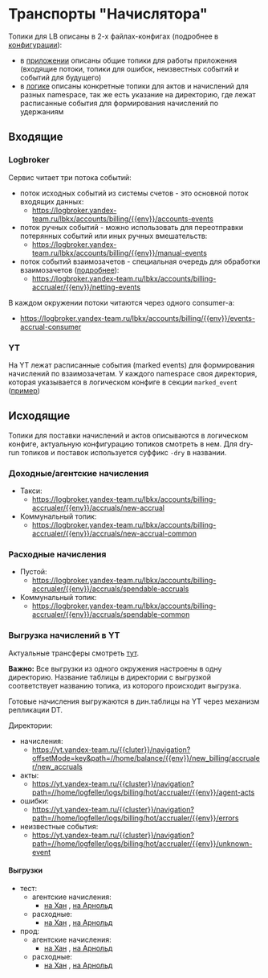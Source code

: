 # Транспорты "Начислятора"

Топики для LB описаны в 2-х файлах-конфигах (подробнее в [конфигурации](configs.md)):

- в [приложении](https://a.yandex-team.ru/arc_vcs/billing/hot/accrualer/config/prod/accrualer.yaml) описаны общие топики
  для работы приложения (входящие потоки, топики для ошибок, неизвестных событий и событий для будущего)
- в [логике](https://a.yandex-team.ru/arc_vcs/billing/hot/accrualer/config/prod/logic.yaml) описаны конкретные топики
  для актов и начислений для разных namespace, так же есть указание на директорию, где лежат расписанные события для
  формирования начислений по удержаниям

## Входящие

### Logbroker

Сервис читает три потока событий:

- поток исходных событий из системы счетов - это основной поток входящих данных:
    - https://logbroker.yandex-team.ru/lbkx/accounts/billing/{{env}}/accounts-events
- поток ручных событий - можно использовать для переотправки потерянных событий или иных ручных вмешательств:
    - https://logbroker.yandex-team.ru/lbkx/accounts/billing/{{env}}/manual-events
- поток событий взаимозачетов - специальная очередь для обработки взаимозачетов ([подробнее](nettings.md)):
    - https://logbroker.yandex-team.ru/lbkx/accounts/billing-accrualer/{{env}}/netting-events

В каждом окружении потоки читаются через одного consumer-а:

- https://logbroker.yandex-team.ru/lbkx/accounts/billing/{{env}}/events-accrual-consumer

### YT

На YT лежат расписанные события (marked events) для формирования начислений по взаимозачетам. У каждого namespace своя
директория, которая указывается в логическом конфиге в
секции `marked_event` ([пример](https://a.yandex-team.ru/arc_vcs/billing/hot/accrualer/config/prod/logic.yaml?rev=r9493931#L80))

## Исходящие

Топики для поставки начислений и актов описываются в логическом конфиге, актуальную конфигурацию топиков смотреть в нем.
Для dry-run топиков и поставок используется суффикс `-dry` в названии.

### Доходные/агентские начисления

- Такси:
    - https://logbroker.yandex-team.ru/lbkx/accounts/billing-accrualer/{{env}}/accruals/new-accrual
- Коммунальный топик:
    - https://logbroker.yandex-team.ru/lbkx/accounts/billing-accrualer/{{env}}/accruals/new-accrual-common

### Расходные начисления

- Пустой:
    - https://logbroker.yandex-team.ru/lbkx/accounts/billing-accrualer/{{env}}/accruals/spendable-accruals
- Коммунальный топик:
    - https://logbroker.yandex-team.ru/lbkx/accounts/billing-accrualer/{{env}}/accruals/spendable-common

### Выгрузка начислений в YT

Актуальные трансферы смотреть [тут](https://yc.yandex-team.ru/folders/akujj8ktnsm7bo3k98pl/data-transfer/transfers).

**Важно:** Все выгрузки из одного окружения настроены в одну директорию. Название таблицы в директории с выгрузкой
соответствует названию топика, из которого происходит выгрузка.

Готовые начисления выгружаются в дин.таблицы на YT через механизм репликации DT.

Директории:

- начисления:
    - https://yt.yandex-team.ru/{{cluter}}/navigation?offsetMode=key&path=//home/balance/{{env}}/new_billing/accrualer/new_accruals
- акты:
    - https://yt.yandex-team.ru/{{cluster}}/navigation?path=//home/logfeller/logs/billing/hot/accrualer/{{env}}/agent-acts
- ошибки:
    - https://yt.yandex-team.ru/{{cluster}}/navigation?path=//home/logfeller/logs/billing/hot/accrualer/{{env}}/errors
- неизвестные события:
    - https://yt.yandex-team.ru/{{cluster}}/navigation?path=//home/logfeller/logs/billing/hot/accrualer/{{env}}/unknown-event

#### Выгрузки

- тест:
    - агентские начисления:
        - [на Хан](https://yc.yandex-team.ru/folders/akujj8ktnsm7bo3k98pl/data-transfer/transfer/dttocefckmvt4jbs60c6/view)
          , [на Арнольд](https://yc.yandex-team.ru/folders/akujj8ktnsm7bo3k98pl/data-transfer/transfer/dtt5qcbv2rknl4la95q2/view)
    - расходные:
        - [на Хан](https://yc.yandex-team.ru/folders/akujj8ktnsm7bo3k98pl/data-transfer/transfer/dtt1hsknulj029n3u3a0/view)
          , [на Арнольд](https://yc.yandex-team.ru/folders/akujj8ktnsm7bo3k98pl/data-transfer/transfer/dttj0bhaeehtg9bukavb/view)
- прод:
    - агентские начисления:
        - [на Хан](https://yc.yandex-team.ru/folders/akujj8ktnsm7bo3k98pl/data-transfer/transfer/dtt3i5q8mhs3seit3t8m/view)
          , [на Арнольд](https://yc.yandex-team.ru/folders/akujj8ktnsm7bo3k98pl/data-transfer/transfer/dtt1vanu87h3ugv6slbf/view)
    - расходные:
        - [на Хан](https://yc.yandex-team.ru/folders/akujj8ktnsm7bo3k98pl/data-transfer/transfer/dttirvsfrlp45s03q8qi/view)
          , [на Арнольд](https://yc.yandex-team.ru/folders/akujj8ktnsm7bo3k98pl/data-transfer/transfer/dttgct64l8lp92ag9fvs/view)
